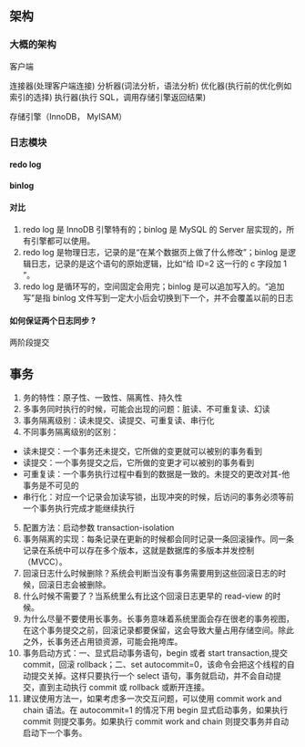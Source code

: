 ## 架构

### 大概的架构

客户端

连接器(处理客户端连接)
分析器(词法分析，语法分析)
优化器(执行前的优化例如索引的选择)
执行器(执行 SQL，调用存储引擎返回结果)

存储引擎（InnoDB， MyISAM）

### 日志模块

#### redo log

#### binlog

#### 对比

1. redo log 是 InnoDB 引擎特有的；binlog 是 MySQL 的 Server 层实现的，所有引擎都可以使用。
2. redo log 是物理日志，记录的是“在某个数据页上做了什么修改”；binlog 是逻辑日志，记录的是这个语句的原始逻辑，比如“给 ID=2 这一行的 c 字段加 1 ”。
3. redo log 是循环写的，空间固定会用完；binlog 是可以追加写入的。“追加写”是指 binlog 文件写到一定大小后会切换到下一个，并不会覆盖以前的日志

#### 如何保证两个日志同步 ?

两阶段提交

## 事务

1. 务的特性：原子性、一致性、隔离性、持久性
2. 多事务同时执行的时候，可能会出现的问题：脏读、不可重复读、幻读
3. 事务隔离级别：读未提交、读提交、可重复读、串行化
4. 不同事务隔离级别的区别：

- 读未提交：一个事务还未提交，它所做的变更就可以被别的事务看到
- 读提交：一个事务提交之后，它所做的变更才可以被别的事务看到
- 可重复读：一个事务执行过程中看到的数据是一致的。未提交的更改对其-他事务是不可见的
- 串行化：对应一个记录会加读写锁，出现冲突的时候，后访问的事务必须等前一个事务执行完成才能继续执行

5. 配置方法：启动参数 transaction-isolation
6. 事务隔离的实现：每条记录在更新的时候都会同时记录一条回滚操作。同一条记录在系统中可以存在多个版本，这就是数据库的多版本并发控制（MVCC）。
7. 回滚日志什么时候删除？系统会判断当没有事务需要用到这些回滚日志的时候，回滚日志会被删除。
8. 什么时候不需要了？当系统里么有比这个回滚日志更早的 read-view 的时候。
9. 为什么尽量不要使用长事务。长事务意味着系统里面会存在很老的事务视图，在这个事务提交之前，回滚记录都要保留，这会导致大量占用存储空间。除此之外，长事务还占用锁资源，可能会拖垮库。
10. 事务启动方式：一、显式启动事务语句，begin 或者 start transaction,提交 commit，回滚 rollback；二、set autocommit=0，该命令会把这个线程的自动提交关掉。这样只要执行一个 select 语句，事务就启动，并不会自动提交，直到主动执行 commit 或 rollback 或断开连接。
11. 建议使用方法一，如果考虑多一次交互问题，可以使用 commit work and chain 语法。在 autocommit=1 的情况下用 begin 显式启动事务，如果执行 commit 则提交事务。如果执行 commit work and chain 则提交事务并自动启动下一个事务。
